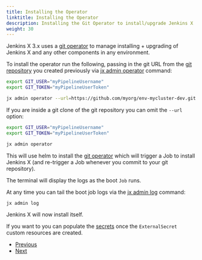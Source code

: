 ```yaml
---
title: Installing the Operator
linktitle: Installing the Operator
description: Installing the Git Operator to install/upgrade Jenkins X
weight: 30
---
```


Jenkins X 3.x uses a [git operator](https://github.com/jenkins-x/jx-git-operator) to manage installing + upgrading of Jenkins X and any other components in any environment.


To install the operator run the following, passing in the git URL from the [git repository](/docs/v3/getting-started/) you created previously via [jx admin operator](https://github.com/jenkins-x/jx-admin/blob/master/docs/cmd/jx-admin_operator.md) command:


```bash 
export GIT_USER="myPipelineUsername"
export GIT_TOKEN="myPipelineUserToken"

jx admin operator --url=https://github.com/myorg/env-mycluster-dev.git
```

If you are inside a git clone of the git repository you can omit the `--url`  option:


```bash 
export GIT_USER="myPipelineUsername"
export GIT_TOKEN="myPipelineUserToken"

jx admin operator
```

This will use helm to install the [git operator](https://github.com/jenkins-x/jx-git-operator) which will trigger a Job to install Jenkins X (and re-trigger a Job whenever you commit to your git repository).

The terminal will display the logs as the boot `Job` runs. 

At any time you can tail the boot job logs via the [jx admin log](https://github.com/jenkins-x/jx-admin/blob/master/docs/cmd/jx-admin_log.md) command:

```bash 
jx admin log
```

Jenkins X will now install itself.

If you want to you can populate the [secrets](/docs/v3/guides/secrets/) once the `ExternalSecret` custom resources are created. 

<nav>
  <ul class="pagination">
    <li class="page-item"><a class="page-link" href="../config">Previous</a></li>
    <li class="page-item"><a class="page-link" href="../secrets">Next</a></li>
  </ul>
</nav>
